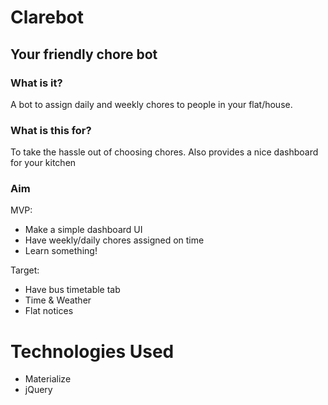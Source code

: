 # Clarebot
## Your friendly chore bot

### What is it?

A bot to assign daily and weekly chores to people in your flat/house.

### What is this for?

To take the hassle out of choosing chores. Also provides a nice dashboard for your kitchen

### Aim

MVP:
- Make a simple dashboard UI
- Have weekly/daily chores assigned on time
- Learn something!

Target:
- Have bus timetable tab
- Time & Weather
- Flat notices

# Technologies Used

- Materialize
- jQuery
